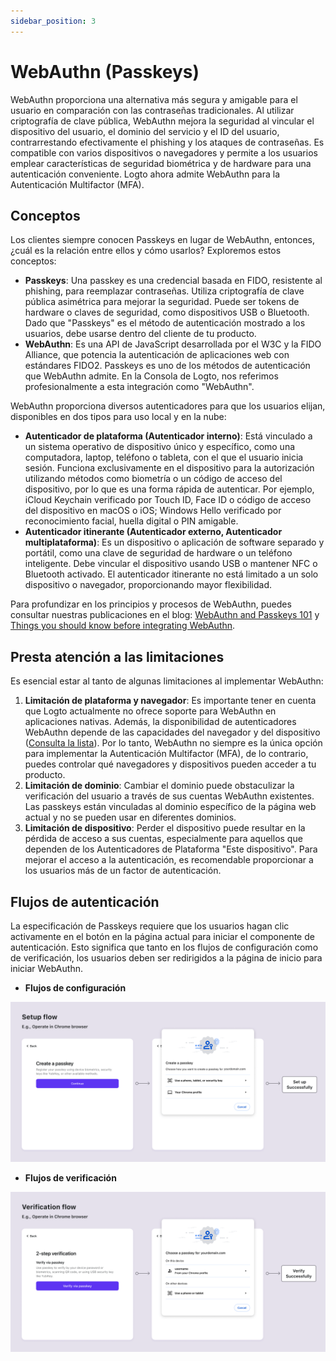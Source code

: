 ```yaml
---
sidebar_position: 3
---
```


# WebAuthn (Passkeys)

WebAuthn proporciona una alternativa más segura y amigable para el usuario en comparación con las contraseñas tradicionales. Al utilizar criptografía de clave pública, WebAuthn mejora la seguridad al vincular el dispositivo del usuario, el dominio del servicio y el ID del usuario, contrarrestando efectivamente el phishing y los ataques de contraseñas. Es compatible con varios dispositivos o navegadores y permite a los usuarios emplear características de seguridad biométrica y de hardware para una autenticación conveniente. Logto ahora admite WebAuthn para la Autenticación Multifactor (MFA).

## Conceptos

Los clientes siempre conocen Passkeys en lugar de WebAuthn, entonces, ¿cuál es la relación entre ellos y cómo usarlos? Exploremos estos conceptos:

- **Passkeys**: Una passkey es una credencial basada en FIDO, resistente al phishing, para reemplazar contraseñas. Utiliza criptografía de clave pública asimétrica para mejorar la seguridad. Puede ser tokens de hardware o claves de seguridad, como dispositivos USB o Bluetooth. Dado que "Passkeys" es el método de autenticación mostrado a los usuarios, debe usarse dentro del cliente de tu producto.
- **WebAuthn**: Es una API de JavaScript desarrollada por el W3C y la FIDO Alliance, que potencia la autenticación de aplicaciones web con estándares FIDO2. Passkeys es uno de los métodos de autenticación que WebAuthn admite. En la Consola de Logto, nos referimos profesionalmente a esta integración como "WebAuthn".

WebAuthn proporciona diversos autenticadores para que los usuarios elijan, disponibles en dos tipos para uso local y en la nube:

- **Autenticador de plataforma (Autenticador interno)**: Está vinculado a un sistema operativo de dispositivo único y específico, como una computadora, laptop, teléfono o tableta, con el que el usuario inicia sesión. Funciona exclusivamente en el dispositivo para la autorización utilizando métodos como biometría o un código de acceso del dispositivo, por lo que es una forma rápida de autenticar. Por ejemplo, iCloud Keychain verificado por Touch ID, Face ID o código de acceso del dispositivo en macOS o iOS; Windows Hello verificado por reconocimiento facial, huella digital o PIN amigable.
- **Autenticador itinerante (Autenticador externo, Autenticador multiplataforma)**: Es un dispositivo o aplicación de software separado y portátil, como una clave de seguridad de hardware o un teléfono inteligente. Debe vincular el dispositivo usando USB o mantener NFC o Bluetooth activado. El autenticador itinerante no está limitado a un solo dispositivo o navegador, proporcionando mayor flexibilidad.

Para profundizar en los principios y procesos de WebAuthn, puedes consultar nuestras publicaciones en el blog: [WebAuthn and Passkeys 101](https://blog.logto.io/web-authn-and-passkey-101/) y [Things you should know before integrating WebAuthn](https://blog.logto.io/webauthn-base-knowledge/).

## Presta atención a las limitaciones

Es esencial estar al tanto de algunas limitaciones al implementar WebAuthn:

1. **Limitación de plataforma y navegador**: Es importante tener en cuenta que Logto actualmente no ofrece soporte para WebAuthn en aplicaciones nativas. Además, la disponibilidad de autenticadores WebAuthn depende de las capacidades del navegador y del dispositivo ([Consulta la lista](https://caniuse.com/?search=webauthn)). Por lo tanto, WebAuthn no siempre es la única opción para implementar la Autenticación Multifactor (MFA), de lo contrario, puedes controlar qué navegadores y dispositivos pueden acceder a tu producto.
2. **Limitación de dominio**: Cambiar el dominio puede obstaculizar la verificación del usuario a través de sus cuentas WebAuthn existentes. Las passkeys están vinculadas al dominio específico de la página web actual y no se pueden usar en diferentes dominios.
3. **Limitación de dispositivo**: Perder el dispositivo puede resultar en la pérdida de acceso a sus cuentas, especialmente para aquellos que dependen de los Autenticadores de Plataforma "Este dispositivo". Para mejorar el acceso a la autenticación, es recomendable proporcionar a los usuarios más de un factor de autenticación.

## Flujos de autenticación

La especificación de Passkeys requiere que los usuarios hagan clic activamente en el botón en la página actual para iniciar el componente de autenticación. Esto significa que tanto en los flujos de configuración como de verificación, los usuarios deben ser redirigidos a la página de inicio para iniciar WebAuthn.

- **Flujos de configuración**

![Flujo de configuración de WebAuthn](./assets/webauthn-setup-flow.png)

- **Flujos de verificación**

![Flujo de verificación de WebAuthn](./assets/webauthn-verification-flow.png)
